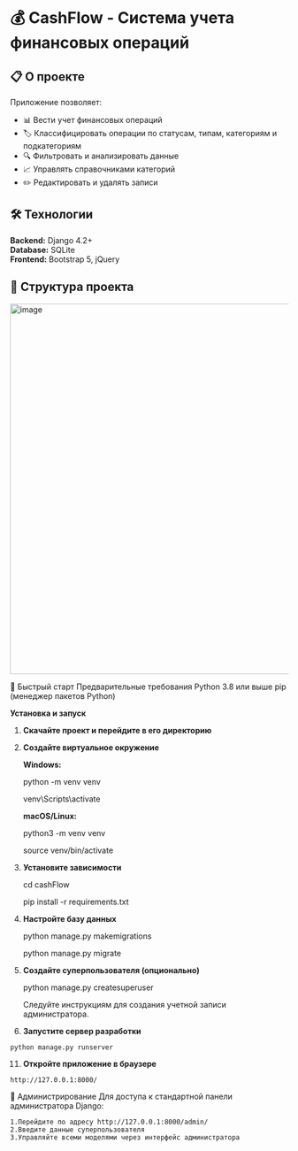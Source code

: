 # 💰 CashFlow - Система учета финансовых операций

## 📋 О проекте

Приложение позволяет:
- 📊 Вести учет финансовых операций
- 🏷️ Классифицировать операции по статусам, типам, категориям и подкатегориям
- 🔍 Фильтровать и анализировать данные
- 📈 Управлять справочниками категорий
- ✏️ Редактировать и удалять записи

## 🛠 Технологии

**Backend:** Django 4.2+  
**Database:** SQLite  
**Frontend:** Bootstrap 5, jQuery

## 📁 Структура проекта

<img width="617" height="670" alt="image" src="https://github.com/user-attachments/assets/2421b111-a163-440d-a9b8-cb431400dfa6" />


🚀 Быстрый старт
Предварительные требования
Python 3.8 или выше
pip (менеджер пакетов Python)

<b> Установка и запуск </b>

1.  **Скачайте проект и перейдите в его директорию** 
    
2.  **Создайте виртуальное окружение**
    
    **Windows:**
    
    python -m venv venv
    
    venv\Scripts\activate
    
    **macOS/Linux:**

    python3 -m venv venv
    
    source venv/bin/activate

4.  **Установите зависимости**

    cd cashFlow
    
    pip install -r requirements.txt

6.  **Настройте базу данных**

    python manage.py makemigrations
    
    python manage.py migrate

8.  **Создайте суперпользователя (опционально)**

    python manage.py createsuperuser
    
    Следуйте инструкциям для создания учетной записи администратора.

10.  **Запустите сервер разработки**

    python manage.py runserver

11.  **Откройте приложение в браузере**

    http://127.0.0.1:8000/


🔧 Администрирование
Для доступа к стандартной панели администратора Django:

    1.Перейдите по адресу http://127.0.0.1:8000/admin/
    2.Введите данные суперпользователя
    3.Управляйте всеми моделями через интерфейс администратора
